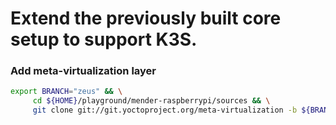 # Extend the previously built core setup to support K3S.

### Add meta-virtualization layer

```bash
export BRANCH="zeus" && \
     cd ${HOME}/playground/mender-raspberrypi/sources && \
     git clone git://git.yoctoproject.org/meta-virtualization -b ${BRANCH}
```
